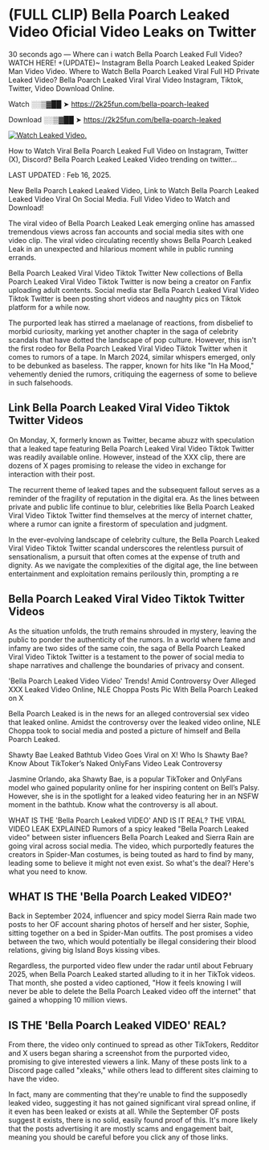 # (FULL CLIP) Bella Poarch Leaked Video Oficial Video Leaks on Twitter

30 seconds ago — Where can i watch Bella Poarch Leaked Full Video? WATCH HERE! +(UPDATE)~ Instagram Bella Poarch Leaked Leaked Spider Man Video Video. Where to Watch Bella Poarch Leaked Viral Full HD Private Leaked Video? Bella Poarch Leaked Viral Viral Video Instagram, Tiktok, Twitter, Video Download Online.

Watch ░░▒▓██ ➤ https://2k25fun.com/bella-poarch-leaked

Download ░░▒▓██ ➤ https://2k25fun.com/bella-poarch-leaked

[![Watch Leaked Video.](https://miro.medium.com/v2/resize:fit:828/format:webp/1*cilzJN44JGOrTw9NJCrNHA.gif "Watch Leaked Video")](https://2k25fun.com/bella-poarch-leaked)

How to Watch Viral Bella Poarch Leaked Full Video on Instagram, Twitter (X), Discord? Bella Poarch Leaked Leaked Video trending on twitter...

LAST UPDATED : Feb 16, 2025.

New Bella Poarch Leaked Leaked Video, Link to Watch Bella Poarch Leaked Leaked Video Viral On Social Media. Full Video Video to Watch and Download!

The viral video of Bella Poarch Leaked Leak emerging online has amassed tremendous views across fan accounts and social media sites with one video clip. The viral video circulating recently shows Bella Poarch Leaked Leak in an unexpected and hilarious moment while in public running errands.

Bella Poarch Leaked Viral Video Tiktok Twitter New collections of Bella Poarch Leaked Viral Video Tiktok Twitter is now being a creator on Fanfix uploading adult contents. Social media star Bella Poarch Leaked Viral Video Tiktok Twitter is been posting short videos and naughty pics on Tiktok platform for a while now.

The purported leak has stirred a maelanage of reactions, from disbelief to morbid curiosity, marking yet another chapter in the saga of celebrity scandals that have dotted the landscape of pop culture. However, this isn't the first rodeo for Bella Poarch Leaked Viral Video Tiktok Twitter when it comes to rumors of a tape. In March 2024, similar whispers emerged, only to be debunked as baseless. The rapper, known for hits like "In Ha Mood," vehemently denied the rumors, critiquing the eagerness of some to believe in such falsehoods.

## Link Bella Poarch Leaked Viral Video Tiktok Twitter Videos

On Monday, X, formerly known as Twitter, became abuzz with speculation that a leaked tape featuring Bella Poarch Leaked Viral Video Tiktok Twitter was readily available online. However, instead of the XXX clip, there are dozens of X pages promising to release the video in exchange for interaction with their post.

The recurrent theme of leaked tapes and the subsequent fallout serves as a reminder of the fragility of reputation in the digital era. As the lines between private and public life continue to blur, celebrities like Bella Poarch Leaked Viral Video Tiktok Twitter find themselves at the mercy of internet chatter, where a rumor can ignite a firestorm of speculation and judgment.

In the ever-evolving landscape of celebrity culture, the Bella Poarch Leaked Viral Video Tiktok Twitter scandal underscores the relentless pursuit of sensationalism, a pursuit that often comes at the expense of truth and dignity. As we navigate the complexities of the digital age, the line between entertainment and exploitation remains perilously thin, prompting a re

##  Bella Poarch Leaked Viral Video Tiktok Twitter Videos

As the situation unfolds, the truth remains shrouded in mystery, leaving the public to ponder the authenticity of the rumors. In a world where fame and infamy are two sides of the same coin, the saga of Bella Poarch Leaked Viral Video Tiktok Twitter is a testament to the power of social media to shape narratives and challenge the boundaries of privacy and consent.

'Bella Poarch Leaked Video Video' Trends! Amid Controversy Over Alleged XXX Leaked Video Online, NLE Choppa Posts Pic With Bella Poarch Leaked on X

Bella Poarch Leaked is in the news for an alleged controversial sex video that leaked online. Amidst the controversy over the leaked video online, NLE Choppa took to social media and posted a picture of himself and Bella Poarch Leaked.

Shawty Bae Leaked Bathtub Video Goes Viral on X! Who Is Shawty Bae? Know About TikToker’s Naked OnlyFans Video Leak Controversy

Jasmine Orlando, aka Shawty Bae, is a popular TikToker and OnlyFans model who gained popularity online for her inspiring content on Bell’s Palsy. However, she is in the spotlight for a leaked video featuring her in an NSFW moment in the bathtub. Know what the controversy is all about.

WHAT IS THE 'Bella Poarch Leaked VIDEO' AND IS IT REAL? THE VIRAL VIDEO LEAK EXPLAINED Rumors of a spicy leaked "Bella Poarch Leaked video" between sister influencers Bella Poarch Leaked and Sierra Rain are going viral across social media. The video, which purportedly features the creators in Spider-Man costumes, is being touted as hard to find by many, leading some to believe it might not even exist. So what's the deal? Here's what you need to know.

## WHAT IS THE 'Bella Poarch Leaked VIDEO?'

Back in September 2024, influencer and spicy model Sierra Rain made two posts to her OF account sharing photos of herself and her sister, Sophie, sitting together on a bed in Spider-Man outfits. The post promises a video between the two, which would potentially be illegal considering their blood relations, giving big Island Boys kissing vibes.

Regardless, the purported video flew under the radar until about February 2025, when Bella Poarch Leaked started alluding to it in her TikTok videos. That month, she posted a video captioned, "How it feels knowing I will never be able to delete the Bella Poarch Leaked video off the internet" that gained a whopping 10 million views.

## IS THE 'Bella Poarch Leaked VIDEO' REAL?

From there, the video only continued to spread as other TikTokers, Redditor and X users began sharing a screenshot from the purported video, promising to give interested viewers a link. Many of these posts link to a Discord page called "xleaks," while others lead to different sites claiming to have the video.

In fact, many are commenting that they're unable to find the supposedly leaked video, suggesting it has not gained significant viral spread online, if it even has been leaked or exists at all. While the September OF posts suggest it exists, there is no solid, easily found proof of this. It's more likely that the posts advertising it are mostly scams and engagement bait, meaning you should be careful before you click any of those links.